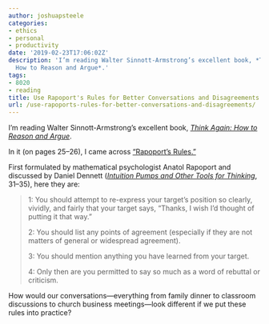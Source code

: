 ```yaml
---
author: joshuapsteele
categories:
- ethics
- personal
- productivity
date: '2019-02-23T17:06:02Z'
description: 'I’m reading Walter Sinnott-Armstrong’s excellent book, *Think Again:
  How to Reason and Argue*.'
tags:
- 8020
- reading
title: Use Rapoport's Rules for Better Conversations and Disagreements
url: /use-rapoports-rules-for-better-conversations-and-disagreements/
---
```


I’m reading Walter Sinnott-Armstrong’s excellent book, [*Think Again: How to Reason and Argue*](https://amzn.to/2BNTlTq).

In it (on pages 25–26), I came across [“Rapoport’s Rules.”](https://rationalwiki.org/wiki/Rapoport%27s_Rules)

First formulated by mathematical psychologist Anatol Rapoport and discussed by Daniel Dennett ([*Intuition Pumps and Other Tools for Thinking*](https://amzn.to/2NmrH4m), 31–35), here they are:

> 1: You should attempt to re-express your target’s position so clearly, vividly, and fairly that your target says, “Thanks, I wish I’d thought of putting it that way.”
> 
>  2: You should list any points of agreement (especially if they are not matters of general or widespread agreement).
> 
>  3: You should mention anything you have learned from your target.
> 
>  4: Only then are you permitted to say so much as a word of rebuttal or criticism.

How would our conversations—everything from family dinner to classroom discussions to church business meetings—look different if we put these rules into practice?
